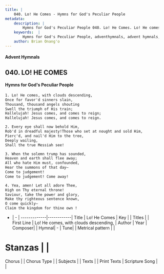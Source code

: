 ```yaml
---
title: |
    040. Lo! He Comes - Hymns for God's Peculiar People
metadata:
    description: |
        Hymns for God's Peculiar People 040. Lo! He Comes. Lo! He comes, with clouds descending, Once for favor'd sinners slain, Thousand, thousand angels shouting Swell the triumph of His train; Hallelujah! Jesus comes, and comes to reign; Hallelujah! Jesus comes, and comes to reign.  
    keywords:  |
        Hymns for God's Peculiar People, adventhymnals, advent hymnals, Lo! He Comes, Lo! He comes, with clouds descending,. 
    author: Brian Onang'o
---
```

#### Advent Hymnals
## 040. LO! HE COMES
####  Hymns for God's Peculiar People
```txt
1. Lo! He comes, with clouds descending,
Once for favor'd sinners slain,
Thousand, thousand angels shouting
Swell the triumph of His train;
Hallelujah! Jesus comes, and comes to reign;
Hallelujah! Jesus comes, and comes to reign.

2. Every eye shall now behold Him,
Rob'd in dreadful majesty!Those who set at nought and sold Him,
Pierc'd, and nail'd Him to the tree,
Deeply wailing,
Shall the true Messiah see!

3. When the solemn trump has sounded,
Heaven and earth shall flee away;
All who hate Him must, confounded,
Hear the summons of that day—
Come to judgement!
Come to judgement! Come away!

4. Yea, amen! Let all adore Thee,
High on Thy eternal throne!
Saviour, take the power and glory,
Make thy righteous sentence known,
O come quickly—
Claim the kingdom for thine own !


```
- |   -  |
-------------|------------|
Title | Lo! He Comes |
Key |  |
Titles |  |
First Line | Lo! He comes, with clouds descending, |
Author | 
Year | 
Composer|  |
Hymnal|  - |
Tune|  |
Metrical pattern | |
# Stanzas |  |
Chorus |  |
Chorus Type |  |
Subjects |  |
Texts |  |
Print Texts | 
Scripture Song |  |
    
